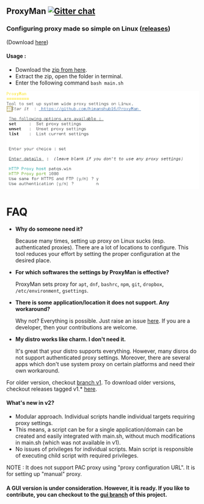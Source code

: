 ## ProxyMan [![Gitter chat](https://badges.gitter.im/gitterHQ/gitter.png)](https://gitter.im/proxyman-linux/Lobby)

### Configuring proxy made so simple on Linux ([releases](https://github.com/himanshub16/ProxyMan/releases/))

(Download [here](https://github.com/himanshub16/ProxyMan/releases/latest/))

#### Usage :
* Download the [zip from here](https://github.com/himanshub16/ProxyMan/releases/latest).
* Extract the zip, open the folder in terminal.
* Enter the following command
`
bash main.sh
`

![Screenshot](https://raw.githubusercontent.com/himanshub16/ProxyMan/master/screenshot.png)

# FAQ
* **Why do someone need it?**

  Because many times, setting up proxy on Linux sucks (esp. authenticated proxies). There are a lot of locations to configure. This tool reduces your effort by setting the proper configuration at the desired place.

* **For which softwares the settings by ProxyMan is effective?**

  ProxyMan sets proxy for `apt`, `dnf`, `bashrc`, `npm`, `git`, `dropbox`, `/etc/environment`, `gsettings`. 

* **There is some application/location it does not support. Any workaround?**

  Why not? Everything is possible. Just raise an issue [here](https://github.com/himanshub16/ProxyMan/issues). 
  If you are a developer, then your contributions are welcome.

* **My distro works like charm. I don't need it.**

  It's great that your distro supports everything. However, many disros do not support authenticated proxy settings. 
  Moreover, there are several apps which don't use system proxy on certain platforms and need their own workaround.

For older version, checkout [branch v1](https://github.com/himanshub16/ProxyMan/tree/v1).
To download older versions, checkout releases tagged v1.* [here](https://github.com/himanshub16/ProxyMan/releases).

#### What's new in v2?
* Modular approach. Individual scripts handle individual targets requiring proxy settings.
* This means, a script can be for a single application/domain can be created and easily integrated with main.sh, without much modifications in main.sh (which was not available in v1).
* No issues of privileges for individual scripts. Main script is responsible of executing child script with required privileges.

 
NOTE : It does not support PAC proxy using "proxy configuration URL". It is for setting up "manual" proxy.

#### A GUI version is under consideration. However, it is ready. If you like to contribute, you can checkout to the [gui branch](https://github.com/himanshub16/ProxyMan/tree/gui) of this project.
